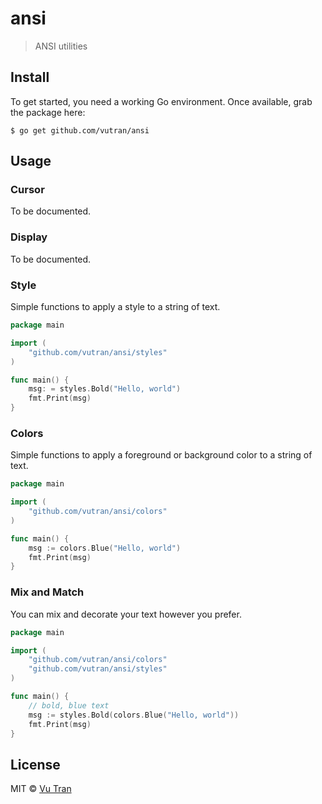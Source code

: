 # ansi

> ANSI utilities

## Install

To get started, you need a working Go environment. Once available, grab the package here:

```
$ go get github.com/vutran/ansi
```

## Usage

### Cursor

To be documented.

### Display

To be documented.

### Style

Simple functions to apply a style to a string of text.

```go
package main

import (
	"github.com/vutran/ansi/styles"
)

func main() {
	msg: = styles.Bold("Hello, world")
	fmt.Print(msg)
}
```

### Colors

Simple functions to apply a foreground or background color to a string of text.

```go
package main

import (
	"github.com/vutran/ansi/colors"
)

func main() {
	msg := colors.Blue("Hello, world")
	fmt.Print(msg)
}
```

### Mix and Match

You can mix and decorate your text however you prefer.

```go
package main

import (
	"github.com/vutran/ansi/colors"
	"github.com/vutran/ansi/styles"
)

func main() {
	// bold, blue text
	msg := styles.Bold(colors.Blue("Hello, world"))
	fmt.Print(msg)
}
```

## License

MIT © [Vu Tran](https://github.com/vutran/srgnt)
